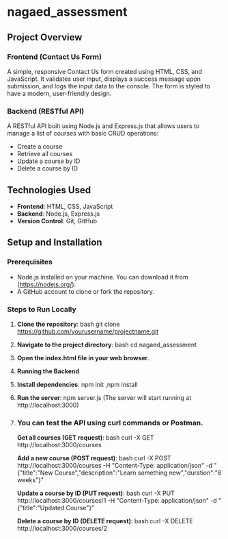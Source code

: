 # nagaed_assessment

## Project Overview

### Frontend (Contact Us Form)
A simple, responsive Contact Us form created using HTML, CSS, and JavaScript. It validates user input, displays a success message upon submission, and logs the input data to the console. The form is styled to have a modern, user-friendly design.

### Backend (RESTful API)
A RESTful API built using Node.js and Express.js that allows users to manage a list of courses with basic CRUD operations:
- Create a course
- Retrieve all courses
- Update a course by ID
- Delete a course by ID

## Technologies Used

- **Frontend**: HTML, CSS, JavaScript
- **Backend**: Node.js, Express.js
- **Version Control**: Git, GitHub

## Setup and Installation

### Prerequisites
- Node.js installed on your machine. You can download it from (https://nodejs.org/).
- A GitHub account to clone or fork the repository.

### Steps to Run Locally

1. **Clone the repository**:
   bash
   git clone https://github.com/yourusername/projectname.git
2. **Navigate to the project directory**:
   bash
   cd nagaed_assessment
3. **Open the index.html file in your web browser**.

4. **Running the Backend**
5. **Install dependencies**: npm init ,npm install
6. **Run the server**: npm server.js (The server will start running at http://localhost:3000)
   
7. ### You can test the API using curl commands or Postman.
    **Get all courses (GET request)**:
    bash
    curl -X GET http://localhost:3000/courses
   
    **Add a new course (POST request)**:
    bash
    curl -X POST http://localhost:3000/courses -H "Content-Type: application/json" -d "{\"title\":\"New Course\",\"description\":\"Learn something new\",\"duration\":\"6 weeks\"}"
   
    **Update a course by ID (PUT request)**:
    bash
    curl -X PUT http://localhost:3000/courses/1 -H "Content-Type: application/json" -d "{\"title\":\"Updated Course\"}"
   
    **Delete a course by ID (DELETE request)**:
    bash
    curl -X DELETE http://localhost:3000/courses/2
   
